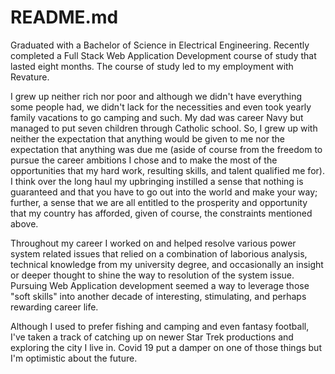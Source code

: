 # README.md

Graduated with a Bachelor of Science in Electrical Engineering. Recently completed a Full Stack Web Application Development course of study that lasted eight months. The course of study led to my employment with Revature.

I grew up neither rich nor poor and although we didn't have everything some people had, we didn't lack for the necessities and even took yearly family vacations to go camping and such.  My dad was career Navy but managed to put seven children through Catholic school.  So, I grew up with neither the expectation that anything would be given to me nor the expectation that anything was due me (aside of course from the freedom to pursue the career ambitions I chose and to make the most of the opportunities that my hard work, resulting skills, and talent qualified me for).  I think over the long haul my upbringing instilled a sense that nothing is guaranteed and that you have to go out into the world and make your way; further, a sense that we are all entitled to the prosperity and opportunity that my country has afforded, given of course, the constraints mentioned above.

Throughout my career I worked on and helped resolve various power system related issues that relied on a combination of laborious analysis, technical knowledge from my university degree, and occasionally an insight or deeper thought to shine the way to resolution of the system issue.  Pursuing Web Application development seemed a way to leverage those "soft skills" into another decade of interesting, stimulating, and perhaps rewarding career life.

Although I used to prefer fishing and camping and even fantasy football, I've taken a track of catching up on newer Star Trek productions and exploring the city I live in.  Covid 19 put a damper on one of those things but I'm optimistic about the future.

 
